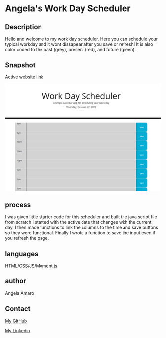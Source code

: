 # Angela's Work Day Scheduler

## Description

Hello and welcome to my work day scheduler. Here you can schedule your typical workday and it wont dissapear after you save or refresh! It is also color coded to the past (grey), present (red), and future (green).

## Snapshot
 
[Active website link](https://angela-amaro.github.io/scheduler/)


![Website](./assets/Screenshotschedduler.png)



## process 

I was given little starter code for this scheduler and built the java script file from scratch I started with the active date that changes with the current day. I then made functions to link the columns to the time and save buttons so they were functional. Finally I wrote a function to save the input even if you refresh the page.

## languages

HTML/CSS/JS/Moment.js

## author

Angela Amaro

## Contact 

[My GitHub](https://github.com/Angela-Amaro)

[My Linkedin](https://www.linkedin.com/in/angela-amaro-342792204/)
